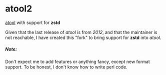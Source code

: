 # atool2
[atool][1] with support for **zstd**

Given that the last release of *atool* is from *2012*, and that the maintainer is not reachable, I have created this "fork" to bring support for **zstd** into *atool*.

##### Note:
Don't expect me to add features or anything fancy, except new format support. To be honest, I don't know how to write perl code.

[1]: https://www.nongnu.org/atool/
